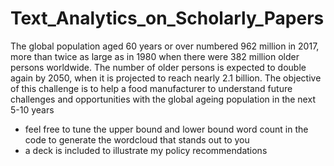 # Text_Analytics_on_Scholarly_Papers
The global population aged 60 years or over numbered 962 million in 2017, more than twice as large as in 1980 when there were 382 million older persons worldwide. The number of older persons is expected to double again by 2050, when it is projected to reach nearly 2.1 billion. The objective of this challenge is to help a food manufacturer to understand future challenges and opportunities with the global ageing population in the next 5-10 years

* feel free to tune the upper bound and lower bound word count in the code to generate the wordcloud that stands out to you
* a deck is included to illustrate my policy recommendations
